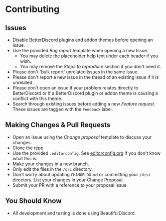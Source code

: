 # Contributing

## Issues
* Disable BetterDiscord plugins and addon themes before opening an issue. 
* Use the provided *Bug report* template when opening a new Issue.
  * You may delete the placeholder help text under each header if you wish.
  * You may remove the *Steps to reproduce* section if you don't need it.
* Please don't 'bulk report' unrelated issues in the same Issue.
* Please don't report a new issue in the thread of an existing issue if it is unrelated.
* Please don't open an issue if your problem relates directly to BetterDiscord or if a BetterDiscord plugin or addon theme is causing a conflict with this theme. 
* Search through existing issues before adding a new *Feature request*. These issues are tagged with the `Feedback` label.

## Making Changes & Pull Requests
* Open an issue using the *Change proposal* template to discuss your changes.
* Clone the repo
* Use the provided `.editorconfig`. See [editorconfig.org](https://editorconfig.org) if you don't know what this is.
* Make your changes in a new branch.
* Only edit the files in the `/src` directory.
* Don't worry about updating `CHANGELOG.md` or committing your `/dist` directory. List your changes in your Change Proposal.
* Submit your PR with a reference to your proposal issue

## You Should Know
* All development and testing is done using BeautifulDiscord.
